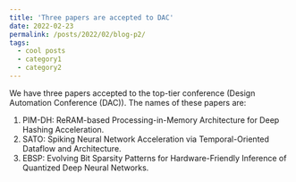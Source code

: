 ```yaml
---
title: 'Three papers are accepted to DAC'
date: 2022-02-23
permalink: /posts/2022/02/blog-p2/
tags:
  - cool posts
  - category1
  - category2
---
```

We have three papers accepted to the top-tier conference (Design Automation Conference (DAC)).
The names of these papers are:
1. PIM-DH: ReRAM-based Processing-in-Memory Architecture for Deep Hashing Acceleration.
2. SATO: Spiking Neural Network Acceleration via Temporal-Oriented Dataflow and Architecture.
3. EBSP: Evolving Bit Sparsity Patterns for Hardware-Friendly Inference of Quantized Deep Neural Networks.
   


